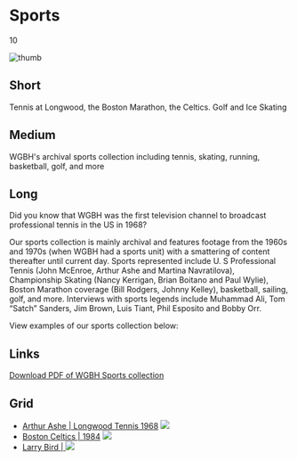 # Sports

10

![thumb](https://s3.amazonaws.com/wgbhstocksales.org/content/collections/sports/BostonMarathon_01_348x196.png)


## Short

Tennis at Longwood, the Boston Marathon, the Celtics.
Golf and Ice Skating

## Medium

WGBH's archival sports collection including tennis, skating, running, basketball, golf, and more

## Long

Did you know that WGBH was the first television channel to broadcast professional 
tennis in the US in 1968?  

Our sports collection is mainly archival and features footage from the 1960s 
and 1970s (when WGBH had a sports unit) with a smattering of content thereafter 
until current day.  Sports represented include U. S Professional Tennis (John McEnroe, 
Arthur Ashe and Martina Navratilova), Championship Skating (Nancy Kerrigan, Brian 
Boitano and Paul Wylie), Boston Marathon coverage (Bill Rodgers, Johnny Kelley), 
basketball, sailing, golf, and more.  Interviews with sports legends include Muhammad Ali, 
Tom “Satch” Sanders, Jim Brown, Luis Tiant, Phil Esposito and Bobby Orr.

View examples of our sports collection below: 

## Links

[Download PDF of WGBH Sports collection](/TODO)

## Grid

- [Arthur Ashe | Longwood Tennis 1968](http://openvault.wgbh.org/catalog/openvault:21221) ![](https://s3.amazonaws.com/wgbhstocksales.org/content/collections/sports/Arthur_02_348x196.png)
- [Boston Celtics | 1984](/TODO) ![](https://s3.amazonaws.com/wgbhstocksales.org/content/collections/sports/CelticsPride84_01_348x196.png)
- [Larry Bird | ](/TODO) ![](https://s3.amazonaws.com/wgbhstocksales.org/content/collections/sports/LarryBird_03_348x192.png)
